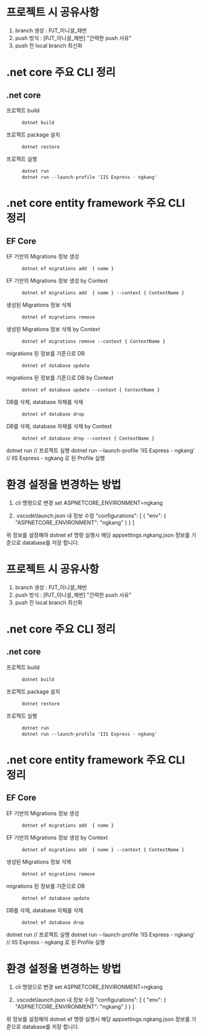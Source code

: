# 프로젝트 시 공유사항
1. branch 생성 : PJT_이니셜_채번
2. push 방식 : [PJT_이니셜_채번] "간략한 push 사유"
3. push 전 local branch 최신화

# .net core 주요 CLI 정리
<h2>.net core</h2>
<p> 프로젝트 build </p>
<pre>
    <code> dotnet build</code>    
</pre>
<p> 프로젝트 package 설치 </p>
<pre>
    <code> dotnet restore</code>    
</pre>
<p> 프로젝트 실행 </p>
<pre>
    <code> dotnet run</code>
    <code> dotnet run --launch-profile 'IIS Express - ngkang'</code>
</pre>


# .net core entity framework 주요 CLI 정리
<h2>EF Core</h2>
<p> EF 기반의 Migrations 정보 생성 </p>
<pre>
    <code> dotnet ef migrations add  { name }</code>
</pre>

<p> EF 기반의 Migrations 정보 생성 by Context </p>
<pre>
    <code> dotnet ef migrations add  { name } --context { ContextName } </code>
</pre>

<p> 생성된 Migrations 정보 삭제 </p>
<pre>
    <code> dotnet ef migrations remove </code>
</pre>

<p> 생성된 Migrations 정보 삭제 by Context </p>
<pre>
    <code> dotnet ef migrations remove --context { ContextName } </code>
</pre>

<p> migrations 된 정보를 기준으로 DB </p>
<pre>
    <code> dotnet ef database update </code>
</pre>

<p> migrations 된 정보를 기준으로 DB by Context </p>
<pre>
    <code> dotnet ef database update --context { ContextName } </code>
</pre>

<p> DB를 삭제, database 자체를 삭제 </p>
<pre>
    <code> dotnet ef database drop </code>
</pre>

<p> DB를 삭제, database 자체를 삭제 by Context </p>
<pre>
    <code> dotnet ef database drop --context { ContextName } </code>
</pre>

dotnet run                          // 프로젝트 실행
dotnet run --launch-profile 'IIS Express - ngkang'  // IIS Express - ngkang 로 된 Profile 실행

# 환경 설정을 변경하는 방법
1. cli 명령으로 변경
set ASPNETCORE_ENVIRONMENT=ngkang

2. .vscode\launch.json 내 정보 수정
 "configurations": [
        {
             "env": {
                "ASPNETCORE_ENVIRONMENT": "ngkang"
            }
        }
 ]

 위 정보를 설정해야 dotnet ef 명령 실행시 해당 appsettings.ngkang.json 정보를 기준으로 database를 저장 합니다.
     
# 프로젝트 시 공유사항
1. branch 생성 : PJT_이니셜_채번
2. push 방식 : [PJT_이니셜_채번] "간략한 push 사유"
3. push 전 local branch 최신화

# .net core 주요 CLI 정리
<h2>.net core</h2>
<p> 프로젝트 build </p>
<pre>
    <code> dotnet build</code>    
</pre>
<p> 프로젝트 package 설치 </p>
<pre>
    <code> dotnet restore</code>    
</pre>
<p> 프로젝트 실행 </p>
<pre>
    <code> dotnet run</code>
    <code> dotnet run --launch-profile 'IIS Express - ngkang'</code>
</pre>


# .net core entity framework 주요 CLI 정리
<h2>EF Core</h2>
<p> EF 기반의 Migrations 정보 생성 </p>
<pre>
    <code> dotnet ef migrations add  { name }</code>
</pre>

<p> EF 기반의 Migrations 정보 생성 by Context </p>
<pre>
    <code> dotnet ef migrations add  { name } --context { ContextName } </code>
</pre>

<p> 생성된 Migrations 정보 삭제 </p>
<pre>
    <code> dotnet ef migrations remove </code>
</pre>

<p> migrations 된 정보를 기준으로 DB </p>
<pre>
    <code> dotnet ef database update </code>
</pre>

<p> DB를 삭제, database 자체를 삭제 </p>
<pre>
    <code> dotnet ef database drop </code>
</pre>


dotnet run                          // 프로젝트 실행
dotnet run --launch-profile 'IIS Express - ngkang'  // IIS Express - ngkang 로 된 Profile 실행

# 환경 설정을 변경하는 방법
1. cli 명령으로 변경
set ASPNETCORE_ENVIRONMENT=ngkang

2. .vscode\launch.json 내 정보 수정
 "configurations": [
        {
             "env": {
                "ASPNETCORE_ENVIRONMENT": "ngkang"
            }
        }
 ]

 위 정보를 설정해야 dotnet ef 명령 실행시 해당 appsettings.ngkang.json 정보를 기준으로 database를 저장 합니다.
     
